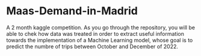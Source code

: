 # Maas-Demand-in-Madrid
A 2 month kaggle competition. As you go through the repository, you will be able to chek how data was treated in order to extract useful information towards the implementation of a Machine Learning model, whose goal is to predict the numbre of trips between October and December of 2022.
